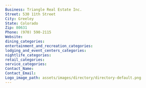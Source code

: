 ```yaml
---
Business: Triangle Real Estate Inc.
Street: 530 11th Street
City: Greeley
State: Colorado
Zip: 80631
Phone: (970) 590-2115
Website: 
dining_categories: 
entertainment_and_recreation_categories: 
lodging_and_event_centers_categories: 
nightlife_categories: 
retail_categories: 
service_categories: 
Contact_Name: 
Contact_Email: 
Logo_image_path: assets/images/directory/directory-default.png
---
```

